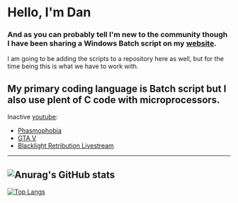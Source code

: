 # Hello, I'm Dan 
### And as you can probably tell I'm new to the community though I have been sharing a Windows Batch script on my [website][website].

I am going to be adding the scripts to a repository here as well, but for the time being this is what we have to work with.

My primary coding language is Batch script but I also use plent of C code with microprocessors.
---
Inactive [youtube][Youtube]:
<!-- YOUTUBE:START -->
- [Phasmophobia](https://www.youtube.com/watch?v=50y1qUDf7K0)
- [GTA V](https://www.youtube.com/watch?v=RiXR2d591XA)
- [Blacklight Retribution Livestream](https://www.youtube.com/watch?v=mIqi1Ih45rc)
<!-- YOUTUBE:END -->
---

<!-- Blog: -->
<!-- BLOG:START -->
<!-- BLOG:END -->

<!--- -->
![Anurag's GitHub stats](https://github-readme-stats.vercel.app/api?username=mk5912&show_icons=true&theme=dark)
---
[![Top Langs](https://github-readme-stats.vercel.app/api/top-langs/?username=mk5912&show_icons=true&theme=dark)](https://github.com/anuraghazra/github-readme-stats)

[website]: https://www.myeasyserver.xyz/
[youtube]: https://www.youtube.com/channel/UCt04NKIHCuVgYeE8-V6K9ww